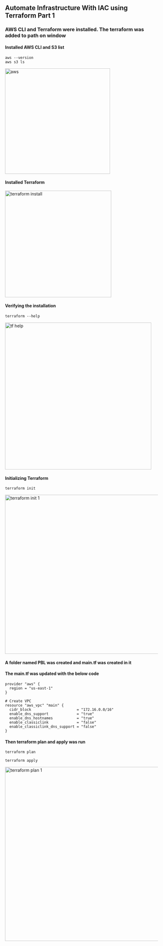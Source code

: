 ## Automate Infrastructure With IAC using Terraform Part 1
### AWS CLI and Terraform were installed. The terraform was added to path on window
#### Installed AWS CLI and S3 list
```
aws --version
aws s3 ls
```
<img width="346" alt="aws" src="https://user-images.githubusercontent.com/112771723/203593352-970b3afa-b1f3-482f-9696-dad041d34385.png">

#### Installed Terraform
<img width="350" alt="terraform install" src="https://user-images.githubusercontent.com/112771723/203591690-e3bd565a-a557-426a-a17c-8a0e09f8713b.png">

#### Verifying the installation
```
terraform --help
```
<img width="482" alt="tf help" src="https://user-images.githubusercontent.com/112771723/203592417-4af5d177-637b-43d2-a4fa-3a015d68ce03.png">

#### Initializing Terraform
```
terraform init
```
<img width="522" alt="terraform init 1" src="https://user-images.githubusercontent.com/112771723/203592982-ca2c694a-d0a0-4d8e-857e-94d58286c604.png">

#### A folder named PBL was created and main.tf was created in it
#### The main.tf was updated with the below code
```
provider "aws" {
  region = "us-east-1"
}

# Create VPC
resource "aws_vpc" "main" {
  cidr_block                     = "172.16.0.0/16"
  enable_dns_support             = "true"
  enable_dns_hostnames           = "true"
  enable_classiclink             = "false"
  enable_classiclink_dns_support = "false"
}
```
#### Then terraform plan and apply was run
```
terraform plan
```
```
terraform apply
```
<img width="571" alt="terraform plan 1" src="https://user-images.githubusercontent.com/112771723/203594917-501c869e-375f-48cb-9322-2f97e2cfa044.png">


